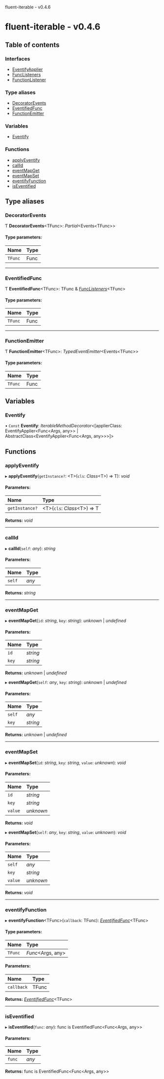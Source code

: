 fluent-iterable - v0.4.6

# fluent-iterable - v0.4.6

## Table of contents

### Interfaces

- [EventifyApplier](interfaces/eventifyapplier.md)
- [FuncListeners](interfaces/funclisteners.md)
- [FunctionListener](interfaces/functionlistener.md)

### Type aliases

- [DecoratorEvents](README.md#decoratorevents)
- [EventifiedFunc](README.md#eventifiedfunc)
- [FunctionEmitter](README.md#functionemitter)

### Variables

- [Eventify](README.md#eventify)

### Functions

- [applyEventify](README.md#applyeventify)
- [callId](README.md#callid)
- [eventMapGet](README.md#eventmapget)
- [eventMapSet](README.md#eventmapset)
- [eventifyFunction](README.md#eventifyfunction)
- [isEventified](README.md#iseventified)

## Type aliases

### DecoratorEvents

Ƭ **DecoratorEvents**<TFunc\>: *Partial*<Events<TFunc\>\>

#### Type parameters:

| Name | Type |
| :------ | :------ |
| `TFunc` | Func |

___

### EventifiedFunc

Ƭ **EventifiedFunc**<TFunc\>: TFunc & [*FuncListeners*](interfaces/funclisteners.md)<TFunc\>

#### Type parameters:

| Name | Type |
| :------ | :------ |
| `TFunc` | Func |

___

### FunctionEmitter

Ƭ **FunctionEmitter**<TFunc\>: *TypedEventEmitter*<Events<TFunc\>\>

#### Type parameters:

| Name | Type |
| :------ | :------ |
| `TFunc` | Func |

## Variables

### Eventify

• `Const` **Eventify**: *IterableMethodDecorator*<[applierClass: EventifyApplier<Func<Args, any\>\> \| AbstractClass<EventifyApplier<Func<Args, any\>\>\>]\>

## Functions

### applyEventify

▸ **applyEventify**(`getInstance?`: <T\>(`cls`: *Class*<T\>) => T): *void*

#### Parameters:

| Name | Type |
| :------ | :------ |
| `getInstance?` | <T\>(`cls`: *Class*<T\>) => T |

**Returns:** *void*

___

### callId

▸ **callId**(`self`: *any*): *string*

#### Parameters:

| Name | Type |
| :------ | :------ |
| `self` | *any* |

**Returns:** *string*

___

### eventMapGet

▸ **eventMapGet**(`id`: *string*, `key`: *string*): *unknown* \| *undefined*

#### Parameters:

| Name | Type |
| :------ | :------ |
| `id` | *string* |
| `key` | *string* |

**Returns:** *unknown* \| *undefined*

▸ **eventMapGet**(`self`: *any*, `key`: *string*): *unknown* \| *undefined*

#### Parameters:

| Name | Type |
| :------ | :------ |
| `self` | *any* |
| `key` | *string* |

**Returns:** *unknown* \| *undefined*

___

### eventMapSet

▸ **eventMapSet**(`id`: *string*, `key`: *string*, `value`: *unknown*): *void*

#### Parameters:

| Name | Type |
| :------ | :------ |
| `id` | *string* |
| `key` | *string* |
| `value` | *unknown* |

**Returns:** *void*

▸ **eventMapSet**(`self`: *any*, `key`: *string*, `value`: *unknown*): *void*

#### Parameters:

| Name | Type |
| :------ | :------ |
| `self` | *any* |
| `key` | *string* |
| `value` | *unknown* |

**Returns:** *void*

___

### eventifyFunction

▸ **eventifyFunction**<TFunc\>(`callback`: TFunc): [*EventifiedFunc*](README.md#eventifiedfunc)<TFunc\>

#### Type parameters:

| Name | Type |
| :------ | :------ |
| `TFunc` | *Func*<Args, any\> |

#### Parameters:

| Name | Type |
| :------ | :------ |
| `callback` | TFunc |

**Returns:** [*EventifiedFunc*](README.md#eventifiedfunc)<TFunc\>

___

### isEventified

▸ **isEventified**(`func`: *any*): func is EventifiedFunc<Func<Args, any\>\>

#### Parameters:

| Name | Type |
| :------ | :------ |
| `func` | *any* |

**Returns:** func is EventifiedFunc<Func<Args, any\>\>
